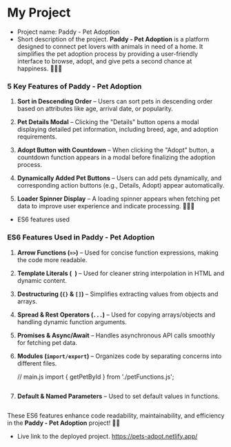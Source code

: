 # My Project
* Project name: Paddy - Pet Adoption
* Short description of the project.
**Paddy - Pet Adoption** is a platform designed to connect pet lovers with animals in need of a home. It simplifies the pet adoption process by providing a user-friendly interface to browse, adopt, and give pets a second chance at happiness. 🐶🐱💕
### **5 Key Features of Paddy - Pet Adoption**  

1. **Sort in Descending Order** – Users can sort pets in descending order based on attributes like age, arrival date, or popularity.  

2. **Pet Details Modal** – Clicking the "Details" button opens a modal displaying detailed pet information, including breed, age, and adoption requirements.  

3. **Adopt Button with Countdown** – When clicking the "Adopt" button, a countdown function appears in a modal before finalizing the adoption process.  

4. **Dynamically Added Pet Buttons** – Users can add pets dynamically, and corresponding action buttons (e.g., Details, Adopt) appear automatically.  

5. **Loader Spinner Display** – A loading spinner appears when fetching pet data to improve user experience and indicate processing. 🚀🐶🐱  

* ES6 features used
### **ES6 Features Used in Paddy - Pet Adoption**  

1. **Arrow Functions (`=>`)** – Used for concise function expressions, making the code more readable.  
   

2. **Template Literals (` `)** – Used for cleaner string interpolation in HTML and dynamic content.  
   

3. **Destructuring (`{}` & `[]`)** – Simplifies extracting values from objects and arrays.  
  

4. **Spread & Rest Operators (`...`)** – Used for copying arrays/objects and handling dynamic function arguments.  

5. **Promises & Async/Await** – Handles asynchronous API calls smoothly for fetching pet data.  
   

6. **Modules (`import/export`)** – Organizes code by separating concerns into different files.  
   

   // main.js
   import { getPetById } from './petFunctions.js';
   ```

7. **Default & Named Parameters** – Used to set default values in functions.  
   
   ```

These ES6 features enhance code readability, maintainability, and efficiency in the **Paddy - Pet Adoption** project! 🚀🐾

<!-- live link project -->
* Live link to the deployed project.
https://pets-adpot.netlify.app/